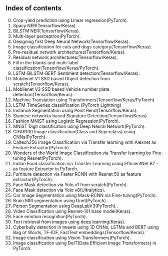 ## Index of contents
00. Crop-yield prediction using Linear regression(PyTorch).
01. Spacy NER(Tensorflow/Keras).
02. BiLSTM NER(Tensorflow/Keras).
03. Multi-layer perceptron(PyTorch).
04. Designing first Deep Neural Network(Tensorflow/Keras).
05. Image classification for cats and dogs category(Tensorflow/Keras).
06. Pre-residual network architectures(Tensorflow/Keras). 
07. Residual network architectures(Tensorflow/Keras).
08. Fill in the blanks and multi-label classification(Tensorflow/Keras/PyTorch).
09. LSTM-BiLSTM-BERT Sentiment detection(Tensorflow/Keras).
10. Mobilenet V1 SSD based Object detection from scratch(Tensorflow/Keras).
11. Mobilenet V2 SSD based Vehicle number plate detection(Tensorflow/Keras).
12. Machine Translation using Transformers(Tensorflow/Keras/PyTorch)
13. LSTM_TimeSeries classiification (PyTorch Lightning)
14. Instance Segmentation using Point Rend(Tensorflow/Keras).
15. Siamese networks based Signature Detection(Tensorflow/Keras).
16. Fashion MNIST using Logistic Regression(PyTorch).
17. MNIST Digit classification using Deep Neural Network(PyTorch).
18. CIFAR100 Image classification(Class and Superclass) using CNNs(PyTorch).
19. Caltech256 Image Classification via Transfer learning with Alexnet as Feature Extractor(PyTorch). 
20. Wonders of the World Image Classification via Transfer learning by Fine-tuning Resnet(PyTorch).
21. Indian Food classification via Transfer Learning using EfficientNet B7 - as feature Extractor in PyTorch.
22. Furniture detection via Faster RCNN with Resnet 50 as feature extractor(PyTorch).
23. Face Mask detection via Yolo v1 from scratch(PyTorch).
24. Face Mask detection via Yolo v8(Ultralytics).
25. Car Image Segmentation using Mask-RCNN via Fine-tuning(PyTorch).
26. Brain MRI segmentation using Unet(PyTorch)..
27. Person Segmentation using DeepLabV3(PyTorch)..
28. Video Classification using Resnet-101 base model(Keras).
29. Face emotion recognition(PyTorch).
30. Text retrieval from images using deep learning(Keras).
31. Cyberbully detection in tweets using 1D CNNs, LSTMs and BERT using Bag of Words, TF-IDF, FastText embeddings(Tensorflow/Keras).
32. Image classification using Vision Transformers(PyTorch).
33. Image classification using DeIT(Data Efficient Image Transformers) in PyTorch.



